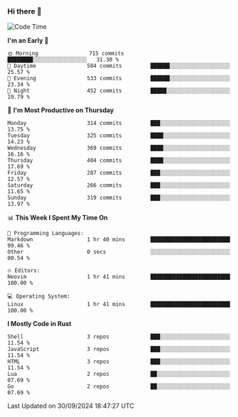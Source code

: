 ### Hi there 👋
<!--START_SECTION:waka-->
![Code Time](http://img.shields.io/badge/Code%20Time-339%20hrs%2036%20mins-blue)

**I'm an Early 🐤** 

```text
🌞 Morning                715 commits         ████████░░░░░░░░░░░░░░░░░   31.30 % 
🌆 Daytime                584 commits         ██████░░░░░░░░░░░░░░░░░░░   25.57 % 
🌃 Evening                533 commits         ██████░░░░░░░░░░░░░░░░░░░   23.34 % 
🌙 Night                  452 commits         █████░░░░░░░░░░░░░░░░░░░░   19.79 % 
```
📅 **I'm Most Productive on Thursday** 

```text
Monday                   314 commits         ███░░░░░░░░░░░░░░░░░░░░░░   13.75 % 
Tuesday                  325 commits         ████░░░░░░░░░░░░░░░░░░░░░   14.23 % 
Wednesday                369 commits         ████░░░░░░░░░░░░░░░░░░░░░   16.16 % 
Thursday                 404 commits         ████░░░░░░░░░░░░░░░░░░░░░   17.69 % 
Friday                   287 commits         ███░░░░░░░░░░░░░░░░░░░░░░   12.57 % 
Saturday                 266 commits         ███░░░░░░░░░░░░░░░░░░░░░░   11.65 % 
Sunday                   319 commits         ███░░░░░░░░░░░░░░░░░░░░░░   13.97 % 
```


📊 **This Week I Spent My Time On** 

```text
💬 Programming Languages: 
Markdown                 1 hr 40 mins        █████████████████████████   99.46 % 
Other                    0 secs              ░░░░░░░░░░░░░░░░░░░░░░░░░   00.54 % 

🔥 Editors: 
Neovim                   1 hr 41 mins        █████████████████████████   100.00 % 

💻 Operating System: 
Linux                    1 hr 41 mins        █████████████████████████   100.00 % 
```

**I Mostly Code in Rust** 

```text
Shell                    3 repos             ███░░░░░░░░░░░░░░░░░░░░░░   11.54 % 
JavaScript               3 repos             ███░░░░░░░░░░░░░░░░░░░░░░   11.54 % 
HTML                     3 repos             ███░░░░░░░░░░░░░░░░░░░░░░   11.54 % 
Lua                      2 repos             ██░░░░░░░░░░░░░░░░░░░░░░░   07.69 % 
Go                       2 repos             ██░░░░░░░░░░░░░░░░░░░░░░░   07.69 % 
```




 Last Updated on 30/09/2024 18:47:27 UTC
<!--END_SECTION:waka-->

<!--
**YoganshSharma/YoganshSharma** is a ✨ _special_ ✨ repository because its `README.md` (this file) appears on your GitHub profile.

Here are some ideas to get you started:

- 🔭 I’m currently working on ...
- 🌱 I’m currently learning ...
- 👯 I’m looking to collaborate on ...
- 🤔 I’m looking for help with ...
- 💬 Ask me about ...
- 📫 How to reach me: ...
- 😄 Pronouns: ...
- ⚡ Fun fact: ...
-->
